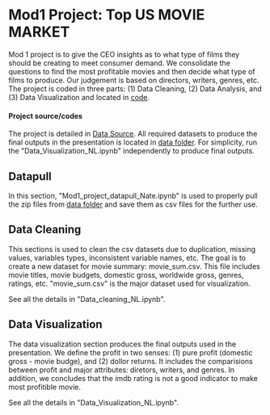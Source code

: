 # Mod1 Project: Top US MOVIE MARKET
Mod 1 project is to give the CEO insights as to what type of films they should be creating to meet consumer demand. We consolidate the questions to find the most profitable movies and then decide what type of films to produce. Our judgement is based on directors, writers, genres, etc. The project is coded in three parts: (1) Data Cleaning, (2) Data Analysis, and (3) Data Visualization and located in [code](https://github.com/iuniorhsiung/Mod1_project_DN/tree/nate_branch). 

#### Project source/codes
The project is detailed in [Data Source](https://github.com/learn-co-students/dc-ds-111819/tree/master/module-1/project). All required datasets to produce the final outputs in the presentation is located in [data folder](https://github.com/iuniorhsiung/Mod1_project_DN/tree/nate_branch/data). For simplicity, run the "Data_Visualization_NL.ipynb" independently to produce final outputs.

## Datapull
In this section, "Mod1_project_datapull_Nate.ipynb" is used to properly pull the zip files from [data folder](https://github.com/iuniorhsiung/Mod1_project_DN/tree/nate_branch/data) and save them as csv files for the further use. 

## Data Cleaning
This sections is used to clean the csv datasets due to duplication, missing values, variables types, inconsistent variable names, etc. The goal is to create a new dataset for movie summary: movie_sum.csv. This file includes movie titles, movie budgets, domestic gross, worldwide gross, genres, ratings, etc. "movie_sum.csv" is the major dataset used for visualization. 

See all the details in "Data_cleaning_NL.ipynb".

## Data Visualization 
The data visualization section produces the final outputs used in the presentation. We define the profit in two senses: (1) pure profit (domestic gross - movie budge), and (2) dollor returns. It includes the comparisions between profit and major attributes: diretors, writers, and genres. In addition, we concludes that the imdb rating is not a good indicator to make most profitible movie.

See all the details in "Data_Visualization_NL.ipynb".
